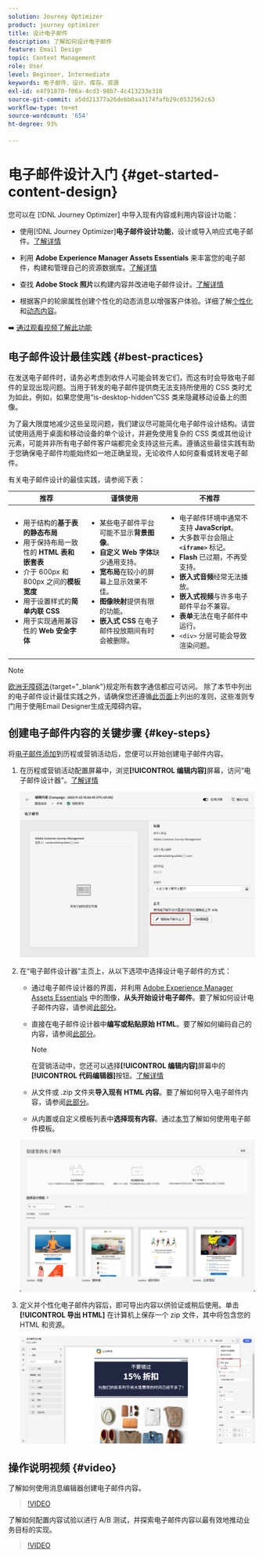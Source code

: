 ```yaml
---
solution: Journey Optimizer
product: journey optimizer
title: 设计电子邮件
description: 了解如何设计电子邮件
feature: Email Design
topic: Content Management
role: User
level: Beginner, Intermediate
keywords: 电子邮件、设计、库存、资源
exl-id: e4f91870-f06a-4cd3-98b7-4c413233e310
source-git-commit: a5dd21377a26debb0aa3174fafb29c0532562c63
workflow-type: tm+mt
source-wordcount: '654'
ht-degree: 93%

---
```


# 电子邮件设计入门 {#get-started-content-design}

您可以在 [!DNL Journey Optimizer] 中导入现有内容或利用内容设计功能：

* 使用[!DNL Journey Optimizer]&#x200B;**电子邮件设计功能**，设计或导入响应式电子邮件。[了解详情](content-from-scratch.md)

* 利用 **Adobe Experience Manager Assets Essentials** 来丰富您的电子邮件，构建和管理自己的资源数据库。[了解详情](../integrations/assets.md)

* 查找 **Adobe Stock 照片**&#x200B;以构建内容并改进电子邮件设计。[了解详情](../integrations/stock.md)

* 根据客户的轮廓属性创建个性化的动态消息以增强客户体验。详细了解[个性化](../personalization/personalize.md)和[动态内容](../personalization/get-started-dynamic-content.md)。

➡️ [通过观看视频了解此功能](#video)

## 电子邮件设计最佳实践 {#best-practices}

在发送电子邮件时，请务必考虑到收件人可能会转发它们，而这有时会导致电子邮件的呈现出现问题。当用于转发的电子邮件提供商无法支持所使用的 CSS 类时尤为如此，例如，如果您使用“is-desktop-hidden”CSS 类来隐藏移动设备上的图像。

为了最大限度地减少这些呈现问题，我们建议尽可能简化电子邮件设计结构。请尝试使用适用于桌面和移动设备的单个设计，并避免使用复杂的 CSS 类或其他设计元素，可能并非所有电子邮件客户端都完全支持这些元素。遵循这些最佳实践有助于您确保电子邮件均能始终如一地正确呈现，无论收件人如何查看或转发电子邮件。

有关电子邮件设计的最佳实践，请参阅下表：

| 推荐 | 谨慎使用 | 不推荐 |
|-|-|-|
| <ul><li>用于结构的<b>基于表的静态布局</b></li> <li>用于保持布局一致性的 <b>HTML 表和嵌套表</b></li> <li>介于 600px 和 800px 之间的<b>模板宽度</b> </li> <li>用于设置样式的<b>简单内联 CSS</b> </li> <li>用于实现通用兼容性的 <b>Web 安全字体</b></li> | <ul><li>某些电子邮件平台可能不显示<b>背景图像</b>。</li><li><b>自定义 Web 字体</b>缺少通用支持。</li><li><b>宽布局</b>在较小的屏幕上显示效果不佳。</li><li><b>图像映射</b>提供有限的功能。</li><li><b>嵌入式 CSS</b> 在电子邮件投放期间有时会被删除。</li> | <ul><li>电子邮件环境中通常不支持 <b>JavaScript</b>。</li> <li> 大多数平台会阻止 <b>`<iframe>`</b> 标记。 </li> <li><b>Flash</b> 已过期，不再受支持。</li> <li><b>嵌入式音频</b>经常无法播放。</li> <li><b>嵌入式视频</b>与许多电子邮件平台不兼容。</li> <li> <b>表单</b>无法在电子邮件中运行。</li> <li> `<div>` 分层可能会导致渲染问题。</li> |

>[!NOTE]
>
>[欧洲无障碍法](https://eur-lex.europa.eu/legal-content/EN/TXT/?uri=CELEX%3A32019L0882){target="_blank"}规定所有数字通信都应可访问。 除了本节中列出的电子邮件设计最佳实践之外，请确保您还遵循[此页面](accessible-content.md)上列出的准则，这些准则专门用于使用Email Designer生成无障碍内容。

## 创建电子邮件内容的关键步骤 {#key-steps}

将[电子邮件添加](create-email.md)到历程或营销活动后，您便可以开始创建电子邮件内容。

1. 在历程或营销活动配置屏幕中，浏览&#x200B;**[!UICONTROL 编辑内容]**&#x200B;屏幕，访问“电子邮件设计器”。[了解详情](create-email.md#define-email-content)

   ![](assets/email_designer_edit_email_body.png)

1. 在“电子邮件设计器”主页上，从以下选项中选择设计电子邮件的方式：

   * 通过电子邮件设计器的界面，并利用 [Adobe Experience Manager Assets Essentials](../integrations/assets.md) 中的图像，**从头开始设计电子邮件**。要了解如何设计电子邮件内容，请参阅[此部分](content-from-scratch.md)。

   * 直接在电子邮件设计器中&#x200B;**编写或粘贴原始 HTML**。要了解如何编码自己的内容，请参阅[此部分](code-content.md)。

     >[!NOTE]
     >
     >在营销活动中，您还可以选择&#x200B;**[!UICONTROL 编辑内容]**&#x200B;屏幕中的&#x200B;**[!UICONTROL 代码编辑器]**&#x200B;按钮。[了解详情](create-email.md#define-email-content)

   * 从文件或 .zip 文件夹&#x200B;**导入现有 HTML 内容**。要了解如何导入电子邮件内容，请参阅[此部分](existing-content.md)。

   * 从内置或自定义模板列表中&#x200B;**选择现有内容**。通过[本节](../email/use-email-templates.md)了解如何使用电子邮件模板。

   ![](assets/email_designer_create_options.png)

1. 定义并个性化电子邮件内容后，即可导出内容以供验证或稍后使用。单击&#x200B;**[!UICONTROL 导出 HTML]** 在计算机上保存一个 zip 文件，其中将包含您的 HTML 和资源。

   ![](assets/email_designer_export.png)

## 操作说明视频 {#video}

了解如何使用消息编辑器创建电子邮件内容。

>[!VIDEO](https://video.tv.adobe.com/v/3416230?captions=chi_hans&quality=12)

了解如何配置内容试验以进行 A/B 测试，并探索电子邮件内容以最有效地推动业务目标的实现。

>[!VIDEO](https://video.tv.adobe.com/v/3447341?captions=chi_hans)
